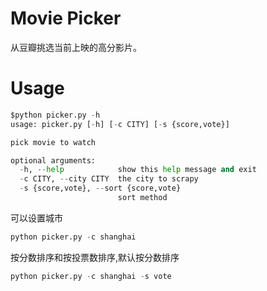 # Movie Picker

从豆瓣挑选当前上映的高分影片。

# Usage

```python
$python picker.py -h
usage: picker.py [-h] [-c CITY] [-s {score,vote}]

pick movie to watch

optional arguments:
  -h, --help            show this help message and exit
  -c CITY, --city CITY  the city to scrapy
  -s {score,vote}, --sort {score,vote}
                        sort method
```

可以设置城市
```python
python picker.py -c shanghai
```

按分数排序和按投票数排序,默认按分数排序
```python
python picker.py -c shanghai -s vote
```
